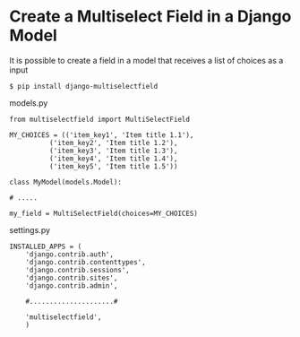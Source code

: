 <h1>Create a Multiselect Field in a Django Model</h1>

<p>It is possible to create a field in a model that receives a list of choices as a input
</p>

    $ pip install django-multiselectfield

models.py

    from multiselectfield import MultiSelectField

    MY_CHOICES = (('item_key1', 'Item title 1.1'),
              ('item_key2', 'Item title 1.2'),
              ('item_key3', 'Item title 1.3'),
              ('item_key4', 'Item title 1.4'),
              ('item_key5', 'Item title 1.5'))
    
    class MyModel(models.Model):

    # .....

    my_field = MultiSelectField(choices=MY_CHOICES)

settings.py

    INSTALLED_APPS = (
        'django.contrib.auth',
        'django.contrib.contenttypes',
        'django.contrib.sessions',
        'django.contrib.sites',
        'django.contrib.admin',

        #.....................#

        'multiselectfield',
        )